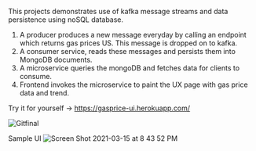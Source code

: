 
This projects demonstrates use of kafka message streams and data persistence using noSQL database.
1. A producer produces a new message everyday by calling an endpoint which returns gas prices US. This message is dropped on to kafka.
2. A consumer service, reads these messages and persists them into MongoDB documents.
3. A microservice queries the mongoDB and fetches data for clients to consume.
4. Frontend invokes the microservice to paint the UX page with gas price data and trend.

Try it for yourself -> https://gasprice-ui.herokuapp.com/


![Gitfinal](https://user-images.githubusercontent.com/30667005/110126138-1c64d700-7d92-11eb-9c36-e3a95a27d319.png)

Sample UI
![Screen Shot 2021-03-15 at 8 43 52 PM](https://user-images.githubusercontent.com/30667005/111239259-2d51eb80-85cf-11eb-8884-72a16ad6109a.png)

